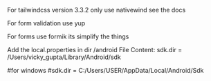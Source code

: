For tailwindcss version 3.3.2 only use nativewind see the docs

For form validation use yup

For forms use formik its simplify the things

Add the local.properties in dir /android
File Content:
sdk.dir = /Users/vicky_gupta/Library/Android/sdk

#for windows
#sdk.dir = C:/Users/USER/AppData/Local/Android/Sdk
